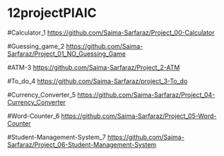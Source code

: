 # 12projectPIAIC
#Calculator_1
https://github.com/Saima-Sarfaraz/Project_00-Calculator

#Guessing_game_2
https://github.com/Saima-Sarfaraz/Project_01_NO_Guessing_Game

#ATM-3
https://github.com/Saima-Sarfaraz/Project_2-ATM

#To_do_4
https://github.com/Saima-Sarfaraz/project_3-To_do

#Currency_Converter_5
https://github.com/Saima-Sarfaraz/Project_04-Currency_Converter

#Word-Counter_6
https://github.com/Saima-Sarfaraz/Project_05-Word-Counter

#Student-Management-System_7
https://github.com/Saima-Sarfaraz/Project_06-Student-Management-System


